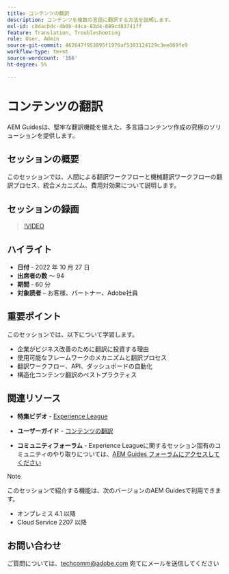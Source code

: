 ```yaml
---
title: コンテンツの翻訳
description: コンテンツを複数の言語に翻訳する方法を説明します。
exl-id: c8dacbdc-4b0b-44ca-82d4-889cd83741ff
feature: Translation, Troubleshooting
role: User, Admin
source-git-commit: 462647f953895f1976af5383124129c3ee869fe9
workflow-type: tm+mt
source-wordcount: '166'
ht-degree: 5%

---
```


# コンテンツの翻訳

AEM Guidesは、堅牢な翻訳機能を備えた、多言語コンテンツ作成の究極のソリューションを提供します。

## セッションの概要

このセッションでは、人間による翻訳ワークフローと機械翻訳ワークフローの翻訳プロセス、統合メカニズム、費用対効果について説明します。

## セッションの録画

>[!VIDEO](https://video.tv.adobe.com/v/3414140/translation-aem-guides?quality=12&learn=on)

## ハイライト

- **日付** - 2022 年 10 月 27 日
- **出席者の数** ～ 94
- **期間** - 60 分
- **対象読者** – お客様、パートナー、Adobe社員

## 重要ポイント

このセッションでは、以下について学習します。
- 企業がビジネス改善のために翻訳に投資する理由
- 使用可能なフレームワークのメカニズムと翻訳プロセス
- 翻訳ワークフロー、API、ダッシュボードの自動化
- 構造化コンテンツ翻訳のベストプラクティス

## 関連リソース

- **特集ビデオ** - [Experience League](https://experienceleague.adobe.com/docs/experience-manager-guides-learn/videos/advanced-user-guide/overview.html?lang=en)

- **ユーザーガイド** - [ コンテンツの翻訳 ](https://help.adobe.com/en_US/xml-documentation-for-adobe-experience-manager/index.html#t=DXML-master-map%2Ftranslation.html)

- **コミュニティフォーラム** - Experience Leagueに関するセッション固有のコミュニティのやり取りについては、[AEM Guides フォーラムにアクセスしてください ](https://experienceleaguecommunities.adobe.com/t5/experience-manager-guides/bd-p/xml-documentation-discussions)

>[!NOTE]
>
> このセッションで紹介する機能は、次のバージョンのAEM Guidesで利用できます。
> - オンプレミス 4.1 以降
> - Cloud Service 2207 以降

## お問い合わせ

ご質問については、<techcomm@adobe.com> 宛てにメールを送信してください

